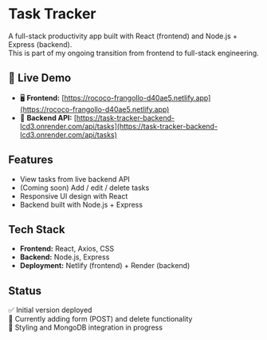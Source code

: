 # Task Tracker

A full-stack productivity app built with React (frontend) and Node.js + Express (backend).  
This is part of my ongoing transition from frontend to full-stack engineering.

## 🚀 Live Demo

- 🖥️ **Frontend:** [https://rococo-frangollo-d40ae5.netlify.app](https://rococo-frangollo-d40ae5.netlify.app)  
- 🔗 **Backend API:** [https://task-tracker-backend-lcd3.onrender.com/api/tasks](https://task-tracker-backend-lcd3.onrender.com/api/tasks)

## Features
- View tasks from live backend API
- (Coming soon) Add / edit / delete tasks
- Responsive UI design with React
- Backend built with Node.js + Express

## Tech Stack
- **Frontend:** React, Axios, CSS
- **Backend:** Node.js, Express
- **Deployment:** Netlify (frontend) + Render (backend)

## Status
✅ Initial version deployed  
🔧 Currently adding form (POST) and delete functionality  
🎨 Styling and MongoDB integration in progress
